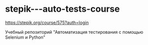 # stepik---auto-tests-course
https://stepik.org/course/575?auth=login

Учебный репозиторий "Автоматизация тестирования с помощью Selenium и Python"
